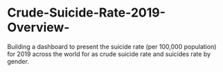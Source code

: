 # Crude-Suicide-Rate-2019-Overview-
Building a dashboard to present the suicide rate (per 100,000 population) for 2019 across the world for as crude suicide rate and suicides rate by gender.
